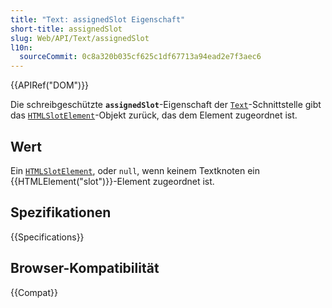 ```yaml
---
title: "Text: assignedSlot Eigenschaft"
short-title: assignedSlot
slug: Web/API/Text/assignedSlot
l10n:
  sourceCommit: 0c8a320b035cf625c1df67713a94ead2e7f3aec6
---
```


{{APIRef("DOM")}}

Die schreibgeschützte **`assignedSlot`**-Eigenschaft der [`Text`](/de/docs/Web/API/Text)-Schnittstelle
gibt das [`HTMLSlotElement`](/de/docs/Web/API/HTMLSlotElement)-Objekt zurück, das dem Element zugeordnet ist.

## Wert

Ein [`HTMLSlotElement`](/de/docs/Web/API/HTMLSlotElement),
oder `null`, wenn keinem Textknoten ein {{HTMLElement("slot")}}-Element zugeordnet ist.

## Spezifikationen

{{Specifications}}

## Browser-Kompatibilität

{{Compat}}

